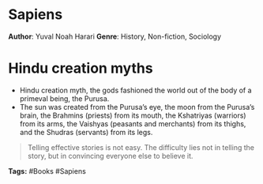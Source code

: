 # Sapiens
**Author**: Yuval Noah Harari 
**Genre**: History, Non-fiction, Sociology

# Hindu creation myths
- Hindu creation myth, the gods fashioned the world out of the body of a primeval being, the Purusa.
-  The sun was created from the Purusa’s eye, the moon from the Purusa’s brain, the Brahmins (priests) from its mouth, the Kshatriyas (warriors) from its arms, the Vaishyas (peasants and merchants) from its thighs, and the Shudras (servants) from its legs.

> Telling effective stories is not easy. The difficulty lies not in telling the story, but in convincing everyone else to believe it.


**Tags:** #Books #Sapiens
